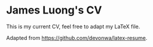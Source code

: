 # James Luong's CV

This is my current CV, feel free to adapt my LaTeX file.

Adapted from https://github.com/devonwa/latex-resume.